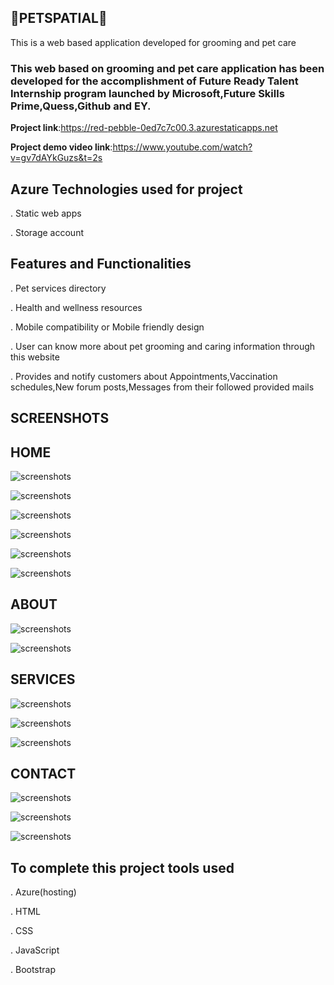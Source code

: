 ## 🐶PETSPATIAL🐶

This is a web based application developed for grooming and pet care

### This web based on grooming and pet care application has been developed for the accomplishment of Future Ready Talent Internship program launched by Microsoft,Future Skills Prime,Quess,Github and EY.

**Project link**:https://red-pebble-0ed7c7c00.3.azurestaticapps.net

**Project demo video link**:https://www.youtube.com/watch?v=gv7dAYkGuzs&t=2s

## Azure Technologies used for project

. Static web apps

. Storage account

## Features and Functionalities

. Pet services directory

. Health and wellness resources

. Mobile compatibility or Mobile friendly design

. User can know more about pet grooming and caring information through this website 

. Provides and notify customers about Appointments,Vaccination schedules,New forum posts,Messages from their followed provided mails

## SCREENSHOTS

## HOME

![screenshots](https://github.com/20a31a0579/project21/assets/110026595/b392cc6a-e96a-44f2-9b88-4c2a23258b92)

![screenshots](https://github.com/20a31a0579/project21/assets/110026595/9aac50e7-6bc9-43d0-8020-9492ea0c84c5)

![screenshots](https://github.com/20a31a0579/project21/assets/110026595/9c01c560-89d4-4c63-a6cc-fad9be69d985)

![screenshots](https://github.com/20a31a0579/project21/assets/110026595/6167a520-51b6-4a68-a39c-880fb39c2d33)

![screenshots](https://github.com/20a31a0579/project21/assets/110026595/25f5e691-9d52-4ebf-8b25-88d98746be62)

![screenshots](https://github.com/20a31a0579/project21/assets/110026595/dc513798-4718-401d-af0b-52455c55b8a2)

## ABOUT

![screenshots](https://github.com/20a31a0579/project21/assets/110026595/542f0ea6-5dad-485c-b558-6f39097e56b8)

![screenshots](https://github.com/20a31a0579/project21/assets/110026595/1f563d09-0692-4748-8276-a49df00fe7d4)


## SERVICES

![screenshots](https://github.com/20a31a0579/project21/assets/110026595/4f00ceff-c21a-457f-ba1a-73b1f032e149)

![screenshots](https://github.com/20a31a0579/project21/assets/110026595/c30454f7-1cdc-4269-8bc6-3488f1b1930e)

![screenshots](https://github.com/20a31a0579/project21/assets/110026595/6dc4e018-2d70-4359-bb4b-979b04440204)

## CONTACT

![screenshots](https://github.com/20a31a0579/project21/assets/110026595/9f57e71f-37b8-4583-b8e5-8ffd77ce9144)

![screenshots](https://github.com/20a31a0579/project21/assets/110026595/f944063b-aba3-4f6e-ae14-fbd6d230f196)

![screenshots](https://github.com/20a31a0579/project21/assets/110026595/942f1142-6cb4-42cf-9253-cf1d262290a0)


## To complete this project tools used

. Azure(hosting)

. HTML

. CSS

. JavaScript

. Bootstrap
